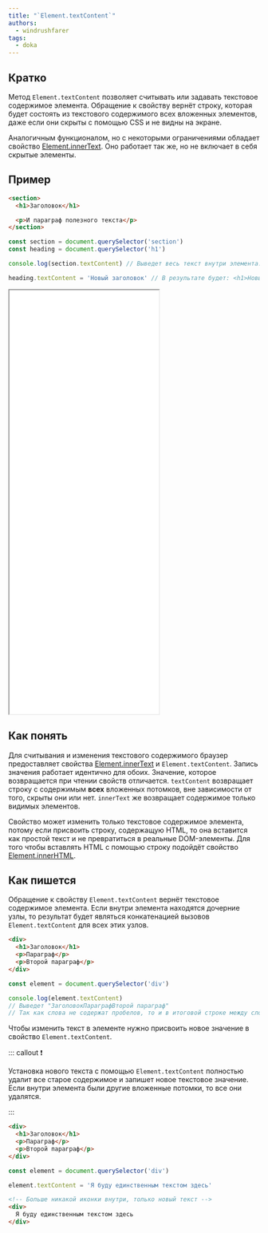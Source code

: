 ```yaml
---
title: "`Element.textContent`"
authors:
  - windrushfarer
tags:
  - doka
---
```


## Кратко

Метод `Element.textContent` позволяет считывать или задавать текстовое содержимое элемента. Обращение к свойству вернёт строку, которая будет состоять из текстового содержимого всех вложенных элементов, даже если они скрыты с помощью CSS и не видны на экране.

Аналогичным функционалом, но с некоторыми ограничениями обладает свойство [Element.innerText](/js/element-innerText). Оно работает так же, но не включает в себя скрытые элементы.

## Пример
```html
<section>
  <h1>Заголовок</h1>

  <p>И параграф полезного текста</p>
</section>
```

```js
const section = document.querySelector('section')
const heading = document.querySelector('h1')

console.log(section.textContent) // Выведет весь текст внутри элемента: "ЗаголовокИ параграф полезного текста"

heading.textContent = 'Новый заголовок' // В результате будет: <h1>Новый заголовок</h1>
```

<iframe title="Element.textContent — Element.textContent — Дока" src="demos/index/" height="850"></iframe>

## Как понять

Для считывания и изменения текстового содержимого браузер предоставляет свойства [Element.innerText](/js/element-innertext) и `Element.textContent`. Запись значения работает идентично для обоих. Значение, которое возвращается при чтении свойств отличается. `textContent` возвращает строку с содержимым **всех** вложенных потомков, вне зависимости от того, скрыты они или нет. `innerText` же возвращает содержимое только видимых элементов.

Свойство может изменить только текстовое содержимое элемента, потому если присвоить строку, содержащую HTML, то она вставится как простой текст и не превратиться в реальные DOM-элементы. Для того чтобы вставлять HTML c помощью строку подойдёт свойство [Element.innerHTML](/js/element-innerhtml).

## Как пишется

Обращение к свойству `Element.textContent` вернёт текстовое содержимое элемента. Если внутри элемента находятся дочерние узлы, то результат будет являться конкатенацией вызовов `Element.textContent` для всех этих узлов.

```html
<div>
  <h1>Заголовок</h1>
  <p>Параграф</p>
  <p>Второй параграф</p>
</div>
```

```js
const element = document.querySelector('div')

console.log(element.textContent)
// Выведет "ЗаголовокПараграфВторой параграф"
// Так как слова не содержат пробелов, то и в итоговой строке между словами их тоже не будет
```

Чтобы изменить текст в элементе нужно присвоить новое значение в свойство `Element.textContent`.

::: callout ❗️

Установка нового текста с помощью `Element.textContent` полностью удалит все старое содержимое и запишет новое текстовое значение. Если внутри элемента были другие вложенные потомки, то все они удалятся.

:::

```html
<div>
  <h1>Заголовок</h1>
  <p>Параграф</p>
  <p>Второй параграф</p>
</div>
```

```js
const element = document.querySelector('div')

element.textContent = 'Я буду единственным текстом здесь'
```

```html
<!-- Больше никакой иконки внутри, только новый текст -->
<div>
  Я буду единственным текстом здесь
</div>
```
